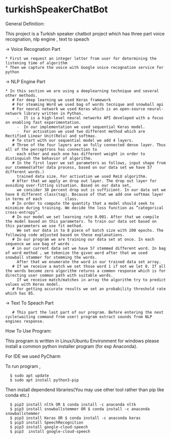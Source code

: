 # turkishSpeakerChatBot

General Definition:

This project is a Turkish speaker chatbot project which has three part voice recognation, nlp engine , text to speach

-> Voice Recognation Part

    * First we request an integer letter from user for determining the listening time of algorithm
    * Then we capture the voice with Google voice recognation service for python
   
   -> NLP Engine Part
   
    * In this section we are using a deeplearning technique and several other methods. 
       # For deep learning we used Keras framework
       # For steaming Word we used bag of words tecnique and snowball api
       # For neoral network we used Keras which is an open-source neural-network library written in Python.
         -  It is a high-level neural networks API developed with a focus on enabling fast experimentation.
         -  In our implementation we used sequential Keras model.
         -  For activation we used two different method which are Rectified Linear Unit(Relu) and softmax.
       # To start with our sequential model we add 4 layers.
       # Three of the four layers are an fully connected dense layer. Thus all of the perceptrons has connection to 
         each other and each one has different weight in order to distinguish the behavior of algorithm.
       # In the first layer we set parameters as follows, input shape from our stemmed(after data process, based on our data set we have 57 different words.) 
         trained data size. For activation we used ReLU algorithm.
       # After that we apply an drop out layer. The drop out layer for avoiding over-fitting situation. Based on our data set, 
         we consider 30 percent drop out is sufficient. In our data set we have 8 different class(tag). Because of that we add one softmax layer in terms of each          class.
       # In order to compute the quantity that a model should seek to minimize during training. We decide the loss function as ”categorical cross-entropy”.
       # In our model we set learning rate 0.001. After that we compile the model based on this parameters. To train our data set based on this parameters we use fit method.
         We set our data in to 8 piece of batch size with 200 epochs. The following code adjusted based on these explanations.
       # In our program we are training our data set at once. In each sequence we use bag of words .
       # in our current data set we have 57 stemmed different word. In bag of word method , we tokenize the given word after that we used snowball stammer for stemming the words.
         After that we enumerate the word in our trained data set array.
       # If we receive a match we set those word 1 if not we let 0. If all the words become zero algorithm returns a common response which is for directing user common path with suitable words.
         If we receive match/matches in array the algorithm try to predict values with Keras model.
       # For getting accurate results we set an probability threshold rate which has 85.
   
   -> Text To Speach Part
   
       # This part the last part of our program. Before entering the next cycle(waiting command from user) program extract sounds from NLP engines response.
       
How To Use Program:

  This program is written in Linux/Ubuntu Environment for windows please install a common python installer program (for exp Anaconda).
  
  For IDE we used PyCharm 
  
  To run program ,
  
      $ sudo apt update
      $ sudo apt install python3-pip
  
  Then install dependend libraries(You may use other tool rather than pip like conda etc.)
  
      $ pip3 install nltk OR $ conda install -c anaconda nltk
      $ pip3 install snowballstemmer OR $ conda install -c anaconda snowballstemmer
      $ pip3 install Keras OR $ conda install -c anaconda keras
      $ pip3 install SpeechRecognition
      $ pip3 install google-cloud-speech
      $ pip3  install google-cloud-speech
